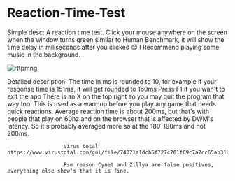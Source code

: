 # Reaction-Time-Test
Simple desc: A reaction time test. Click your mouse anywhere on the screen when the window turns green similar to Human Benchmark, it will 
show the time delay in miliseconds after you clicked 😊 I Recommend playing some music in the background.

![rttpmng](https://user-images.githubusercontent.com/11061707/223545147-c8ad8abb-7f08-43f3-a9e1-b126335776f3.png)

Detailed description: The time in ms is rounded to 10, for example if your response time is 151ms, it will get rounded to 160ms
                      Press F1 if you wan't to exit the app
                      There is an X on the top right so you may quit the program that way too.
                      This is used as a warmup before you play any game that needs quick reactions.
                      Average reaction time is about 200ms, but that's with people that play on 60hz and on the browser that is affected by DWM's latency.
                      So it's probably averaged more so at the 180-190ms and not 200ms.

                      
                      Virus total https://www.virustotal.com/gui/file/74071a1dcb5f727c701f69c7a7cc65ab316d22c87ba6f0aef4a454ad51c56cbe/detection
                      
                      Fsm reason Cynet and Zillya are false positives, everything else show's that it is fine.
 

